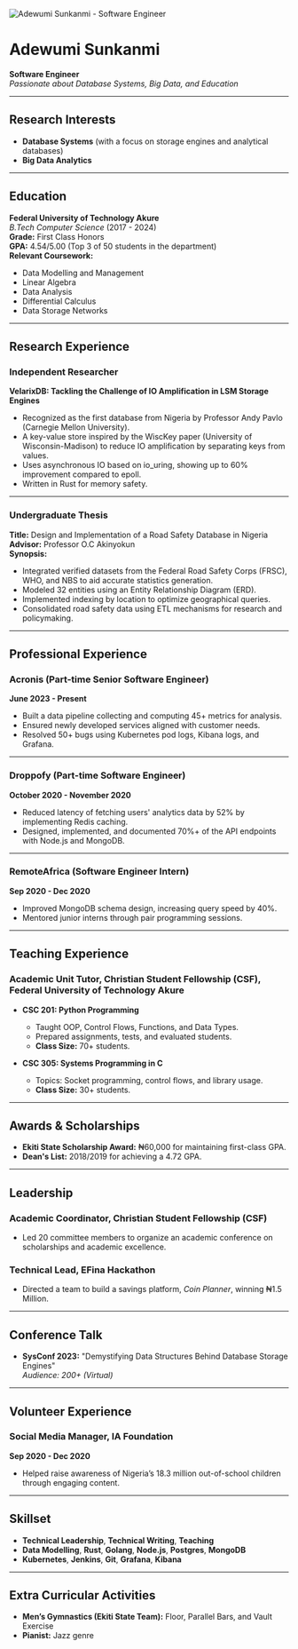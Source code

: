 ![Adewumi Sunkanmi - Software Engineer](https://firebasestorage.googleapis.com/v0/b/generalsapi.appspot.com/o/DOC-20230730-WA0025?alt=media&token=3acc426d-96a6-46b5-9b3c-b764b11baed7)

# Adewumi Sunkanmi  
**Software Engineer**  
_Passionate about Database Systems, Big Data, and Education_

---

## Research Interests
- **Database Systems** (with a focus on storage engines and analytical databases)
- **Big Data Analytics**

---

## Education  
**Federal University of Technology Akure**  
_B.Tech Computer Science_ (2017 - 2024)  
**Grade:** First Class Honors  
**GPA:** 4.54/5.00 (Top 3 of 50 students in the department)  
**Relevant Coursework:**  
- Data Modelling and Management  
- Linear Algebra  
- Data Analysis  
- Differential Calculus  
- Data Storage Networks

---

## Research Experience

### Independent Researcher  
**VelarixDB: Tackling the Challenge of IO Amplification in LSM Storage Engines**  
- Recognized as the first database from Nigeria by Professor Andy Pavlo (Carnegie Mellon University).  
- A key-value store inspired by the WiscKey paper (University of Wisconsin-Madison) to reduce IO amplification by separating keys from values.  
- Uses asynchronous IO based on io_uring, showing up to 60% improvement compared to epoll.  
- Written in Rust for memory safety.

---

### Undergraduate Thesis  
**Title:** Design and Implementation of a Road Safety Database in Nigeria  
**Advisor:** Professor O.C Akinyokun  
**Synopsis:**  
- Integrated verified datasets from the Federal Road Safety Corps (FRSC), WHO, and NBS to aid accurate statistics generation.  
- Modeled 32 entities using an Entity Relationship Diagram (ERD).  
- Implemented indexing by location to optimize geographical queries.  
- Consolidated road safety data using ETL mechanisms for research and policymaking.

---

## Professional Experience

### **Acronis (Part-time Senior Software Engineer)**  
**June 2023 - Present**  
- Built a data pipeline collecting and computing 45+ metrics for analysis.  
- Ensured newly developed services aligned with customer needs.  
- Resolved 50+ bugs using Kubernetes pod logs, Kibana logs, and Grafana.

---

### **Droppofy (Part-time Software Engineer)**  
**October 2020 - November 2020**  
- Reduced latency of fetching users' analytics data by 52% by implementing Redis caching.  
- Designed, implemented, and documented 70%+ of the API endpoints with Node.js and MongoDB.

---

### **RemoteAfrica (Software Engineer Intern)**  
**Sep 2020 - Dec 2020**  
- Improved MongoDB schema design, increasing query speed by 40%.  
- Mentored junior interns through pair programming sessions.

---

## Teaching Experience

### Academic Unit Tutor, Christian Student Fellowship (CSF), Federal University of Technology Akure  
- **CSC 201: Python Programming**  
  - Taught OOP, Control Flows, Functions, and Data Types.  
  - Prepared assignments, tests, and evaluated students.  
  - **Class Size:** 70+ students.

- **CSC 305: Systems Programming in C**  
  - Topics: Socket programming, control flows, and library usage.  
  - **Class Size:** 30+ students.

---

## Awards & Scholarships
- **Ekiti State Scholarship Award:** ₦60,000 for maintaining first-class GPA.  
- **Dean's List:** 2018/2019 for achieving a 4.72 GPA.

---

## Leadership

### Academic Coordinator, Christian Student Fellowship (CSF)  
- Led 20 committee members to organize an academic conference on scholarships and academic excellence.

### Technical Lead, EFina Hackathon  
- Directed a team to build a savings platform, _Coin Planner_, winning ₦1.5 Million.

---

## Conference Talk
- **SysConf 2023:** "Demystifying Data Structures Behind Database Storage Engines"  
  _Audience: 200+ (Virtual)_

---

## Volunteer Experience

### Social Media Manager, IA Foundation  
**Sep 2020 - Dec 2020**  
- Helped raise awareness of Nigeria’s 18.3 million out-of-school children through engaging content.

---

## Skillset
- **Technical Leadership**, **Technical Writing**, **Teaching**
- **Data Modelling**, **Rust**, **Golang**, **Node.js**, **Postgres**, **MongoDB**
- **Kubernetes**, **Jenkins**, **Git**, **Grafana**, **Kibana**

---

## Extra Curricular Activities
- **Men’s Gymnastics (Ekiti State Team):** Floor, Parallel Bars, and Vault Exercise  
- **Pianist:** Jazz genre
